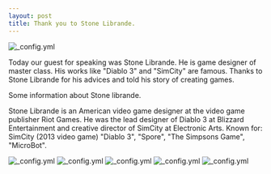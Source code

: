 ```yaml
---
layout: post
title: Thank you to Stone Librande.
---
```

![_config.yml](https://cdn.evbuc.com/eventlogos/88842865/librandeheadshot.jpg)

Today our guest for speaking was Stone Librande. He is game designer of master class. His works like "Diablo 3" and "SimCity" are famous.
Thanks to Stone Librande for his advices and told his story of creating games.

Some information about Stone librande.

Stone Librande is an American video game designer at the video game publisher Riot Games. He was the lead designer of Diablo 3 at Blizzard Entertainment and creative director of SimCity at Electronic Arts.
Known for:	SimCity (2013 video game) "Diablo 3", "Spore", "The Simpsons Game", "MicroBot".

![_config.yml](https://upload.wikimedia.org/wikipedia/en/8/80/Diablo_III_cover.png)
![_config.yml](http://cdn.wegotthiscovered.com/wp-content/uploads/SimCity1.jpg)
![_config.yml](http://vignette1.wikia.nocookie.net/markiplier/images/8/84/Spore.jpg/revision/latest?cb=20150519031713)
![_config.yml](http://vignette1.wikia.nocookie.net/simpsons/images/d/d2/Simpsonsgameposter.png/revision/latest?cb=20080305161107)
![_config.yml](http://www.nakedsky.com/wp/wp-content/uploads/2013/07/Microbot1.jpg)
